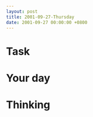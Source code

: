 ```yaml
---
layout: post
title: 2001-09-27-Thursday
date: 2001-09-27 00:00:00 +0800
---
```







# Task


# Your day



# Thinking



